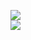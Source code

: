 [![](https://img.shields.io/badge/Made%20With-Github%20Spray-lightgrey.svg?style=for-the-badge&logo=github)](https://github.com/Annihil/github-spray#17058)  
[![](https://i.imgur.com/2DrTn0Z.gif)](https://github.com/Annihil/github-spray)